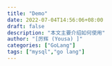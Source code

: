 ```yaml
---
title: "Demo"
date: 2022-07-04T14:56:06+08:00
draft: false
description: "本文主要介绍如何使用"
author: "[厉辉 (Yousa) ]"
categories: ["GoLang"]
tags: ["mysql","go lang"]
---
```



